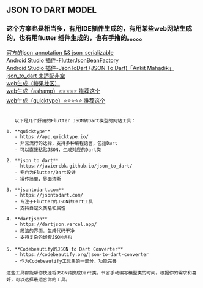 ## JSON TO DART MODEL
### 这个方案也是相当多，有用IDE插件生成的，有用某些web网站生成的，也有用flutter 插件生成的，也有手撸的。。。。。
   [ 官方的json_annotation && json_serializable ](  https://github.com/google/json_serializable.dart )    <br/>
   [ Android Studio 插件-FlutterJsonBeanFactory]( https://plugins.jetbrains.com/plugin/11415-flutterjsonbeanfactory-only-null-safety- ) <br/>
   [ Android Studio 插件-JsonToDart ​(JSON To Dart)「Ankit Mahadik」​ ]( https://plugins.jetbrains.com/plugin/12562-jsontodart-json-to-dart- )   <br/>
   [ json_to_dart 未适配非空 ]( https://javiercbk.github.io/json_to_dart/ )   <br/>
   [ web生成（糖果社区） ]( https://fluttercandies.github.io/JsonToDart/#/ )    <br/>
   [ web生成（ashamp）⭐️⭐️⭐️⭐️⭐️  推荐这个 ]( https://ashamp.github.io/jsonToDartModel/ )    <br/>
   [ web生成（quicktype）⭐️⭐️⭐️⭐️⭐️  推荐这个 ]( https://app.quicktype.io/ )    <br/>
```
 
   以下是几个好用的Flutter JSON转Dart模型的网站工具：

1. **quicktype**
   - https://app.quicktype.io/
   - 非常流行的选择，支持多种编程语言，包括Dart
   - 可以直接粘贴JSON，生成对应的Dart类

2. **json_to_dart**
   - https://javiercbk.github.io/json_to_dart/
   - 专门为Flutter/Dart设计
   - 操作简单，界面清晰

3. **jsontodart.com**
   - https://jsontodart.com/
   - 专注于Flutter的JSON转Dart工具
   - 支持自定义类名和属性

4. **dartjson**
   - https://dartjson.vercel.app/
   - 简洁的界面，生成代码干净
   - 支持复杂的嵌套JSON结构

5. **Codebeautify的JSON to Dart Converter**
   - https://codebeautify.org/json-to-dart-converter
   - 作为Codebeautify工具集的一部分，功能完善

这些工具都能帮你快速将JSON转换成Dart类，节省手动编写模型类的时间。根据你的需求和喜好，可以选择最适合你的工具。
 
```

